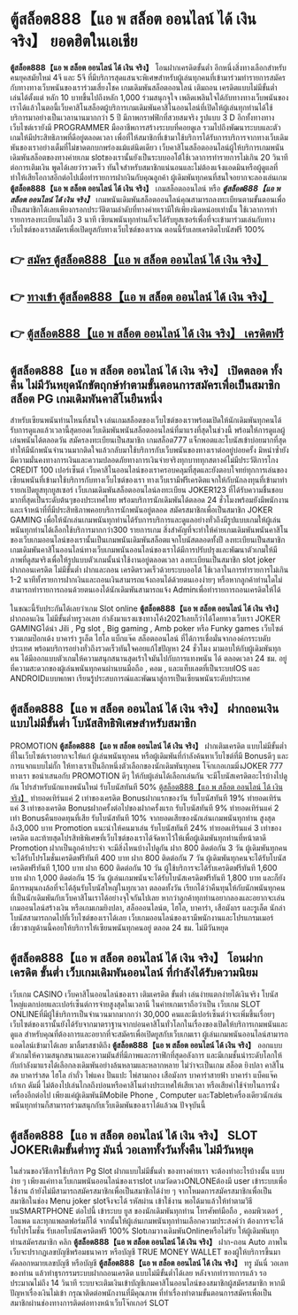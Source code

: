 # ตู้สล็อต888【แอ พ สล็อต ออนไลน์ ได้ เงิน จริง】  ยอดฮิตในเอเชีย 

**ตู้สล็อต888【แอ พ สล็อต ออนไลน์ ได้ เงิน จริง】** โอนฝากเครดิตขั้นต่ำ  อีกหนึ่งสิ่งทางเลือกสำหรับคนยุคสมัยใหม่ 4จี และ 5จี ที่มีบริการสุดแสนจะพิเศษสำหรับผู้เล่นทุกคนที่เข้ามาร่วมทำรายการสมัครกับทางทางเว็บพนันของเราร่วมเสี่ยงโชค เกมเดิมพันสล็อตออนไลน์ เติมถอน เครดิตแบบไม่มีขั้นต่ำ เล่นได้ตั้งแต่ หลัก 10 บาทขึ้นไปถึงหลัก 1,000 ร่วมสนุกจุใจ เพลิดเพลินใจได้กับทางทางเว็บพนันของเราได้แล้วในตอนี้เว็บคาสิโนสล็อตผู้บริการเกมเดิมพันคาสิโนออนไลน์ที่เปิดให้ผู้เล่นทุกท่านได้ใช้บริการมาอย่างเป็นเวลานานมากกว่า 5 ปี มีภาพกราฟฟิกที่สวยสมจริง รูปแบบ 3 D
อีกทั้งทางทางเว็บไซต์เรายังมี  PROGRAMMER มืออาชีพการสร้างระบบที่คอยดูเล  รวมไปถึงพัฒนาระบบและตัวเกมให้มีประสิทธิภาพที่ดีอยู่ตลอดเวลา เพื่อที่ให้สมาชิกที่เข้ามาใช้บริการได้รับการบริการจากทางเว็บเดิมพันของเราอย่างเต็มที่ไม่ขาดตกบกพร่องแม้แต่นิดเดียว เว็บคาสิโนสล็อตออนไลน์ผู้ให้บริการเกมพนันเดิมพันสล็อตของทางค่ายเกม slotของเรานั้นยังเป็นระบบออโต้ใช้เวลาการทำรายการไม่เกิน 20 วินาที ต่อการเติมเงิน พูดได้เลยว่ารวดเร็ว ทันใจสำหรับสมาชิกแน่นอนและไม่ต้องแจ้งแอดมินหรือผู้ดูแลที่ทำให้เสียโอกาสอีกต่อไปเมื่อทำรายการฝากงินกับคุณลูกค้า
ผู้เดิมพันทุกคนที่สนใจอยากจะลองเล่นเกม **ตู้สล็อต888【แอ พ สล็อต ออนไลน์ ได้ เงิน จริง】** เกมสล็อตออนไลน์ หรือ ***ตู้สล็อต888【แอ พ สล็อต ออนไลน์ ได้ เงิน จริง】*** เกมพนันเดิมพันสล็อตออนไลน์คุณสามารถลงทะเบียนตามขั้นตอนเพื่อเป็นสมาชิกได้เลยเพียงกรอกประวัติตามลำดับที่ทางค่ายเรามีให้เพียงนิดหน่อยเท่านั้น ใช้เวลาการทำรายการลงทะเบียนไม่ถึง 3 นาที เซียนพนันทุกท่านก็จะได้รับยูสเซอร์เพื่อที่จะเข้ามาร่วมเล่นกับทางเว็บไซต์ของเราสมัครเพื่อเปิดยูสกับทางเว็บไซต์ของเราณ ตอนนี้รับเลยเครดิตโบนัสฟรี 100%

## 👉 [สมัคร ตู้สล็อต888【แอ พ สล็อต ออนไลน์ ได้ เงิน จริง】](https://archa888.com/)
## 👉 [ทางเข้า ตู้สล็อต888【แอ พ สล็อต ออนไลน์ ได้ เงิน จริง】](https://archa888.com/)
## 👉 [ตู้สล็อต888【แอ พ สล็อต ออนไลน์ ได้ เงิน จริง】 เครดิตฟรี](https://archa888.com/)

## ตู้สล็อต888【แอ พ สล็อต ออนไลน์ ได้ เงิน จริง】 เปิดตลอด ทั้งคืน ไม่มีวันหยุดนักขัตฤกษ์ทำตามขั้นตอนการสมัครเพื่อเป็นสมาชิก สล็อต PG เกมเดิมพันคาสิโนยืนหนึ่ง

สำหรับเซียนพนันท่านไหนที่สนใจ เล่นเกมสล็อตของเว็บไซต์ของเราพร้อมเปิดให้นักเดิมพันทุกคนได้รับการดูแลแล้วเวลานี้สุดยอดเว็บเดิมพันพนันสล็อตออนไลน์ที่มาแรงที่สุดในช่วงนี้ พร้อมให้การดูแลผู้เล่นพนันได้ตลอดวัน สมัครลงทะเบียนเป็นสมาชิก เกมสล็อต777 แจ็กพอตและโบนัสเข้าบ่อยมากที่สุด ทำให้มีนักพนันจำนวนมากติดใจแล้วกลับมาใช้บริการกับเว็บพนันของทางเราต่ออยู่บ่อยครั้ง มิหนำซ้ำยังมีความมั่นคงทางการเงินและความปลอดภัยทางการเงินจ่ายจริงทุกบาททุกสตางค์ไม่มีประวัติการโกง CREDIT 100 เปอร์เซ็นต์ เว็บคาสิโนออนไลน์ของเราครอบคลุมที่สุดและยังตอบโจทย์ทุกการเล่นของเซียนพนันที่เข้ามาใช้บริการกับทางเว็บไซต์ของเรา
ทางเว็บเรามีฟรีเครดิตแจกให้กับนักลงทุนที่เข้ามาทำรายกเปิดยูสทุกยูสเซอร์ เว็บเกมเดิมพันสล็อตออนไลน์ลงทะเบียน JOKER123 ที่ได้รับความชื่นชอบมากที่สุดเป็นระดับต้นๆของประเทศไทย พร้อมบริการนักเดิมพันได้ตลอด 24 ชั่วโมงพร้อมยังมีพนักงานและเจ้าหน้าที่ที่มีประสิทธิภาพคอยบริการนักพนันอยู่ตลอด สมัครสมาชิกเพื่อเป็นสมาชิก JOKER GAMING เพื่อให้นักเล่นเกมพนันทุกท่านได้รับการบริการและดูแลอย่างทั่วถึงมีรูปแบบเกมให้ผู้เล่นพนันทุกท่านได้เลือกใช้บริการมากกว่า300 รายการเกม
สิ่งสำคัญที่จะทำให้ค่ายเกมเดิมพันพนันคาสิโนของเว็บเกมออนไลน์ของเรานั้นเป็นเกมพนันเดิมพันสล็อตแจกโบนัสตลอดทั้งปี ลงทะเบียนเป็นสมาชิก  เกมเดิมพันคาสิโนออนไลน์ทางเว็บเกมพนันออนไลน์ของเราได้มีการปรับปรุงและพัฒนาตัวเกมให้มีภาพที่ดูสมจริงเพื่อให้รูปแบบตัวเกมนั้นน่าใช้งานอยู่ตลอดเวลา ลงทะเบียนเป็นสมาชิก slot joker ฝากถอนเครดิต ไม่มีขั้นต่ำ ฝากและถอน เครดิตรวดเร็วด้วยระบบออโต้ ใช้เวลาในการทำรายการไม่เกิน 1-2 นาทีทั้งรายการฝากเงินและถอนเงินสามารถแจ้งถอนได้ด้วยตนเองง่ายๆ หรือหากลูกค้าท่านใดไม่สามารถทำรายการถอนด้วยตนเองได้นักเดิมพันสามารถแจ้ง Adminเพื่อทำรายการถอนเครดิตให้ได้

ในขณะนี้รับประกันได้เลยว่าเกม Slot online **ตู้สล็อต888【แอ พ สล็อต ออนไลน์ ได้ เงิน จริง】** ฝากถอนเงิน ไม่มีขั้นต่ำทรูวอเลท กำลังมาแรงแซงทางโค้ง2021เลยก็ว่าได้โดยทางเว็บเรา JOKER GAMINGได้นำ  Jili , Pg slot , Big gaming , Amb poker หรือ Funky games เว็บไซต์รวมเกมป๊อกเด้ง บาคาร่า รูเล็ต ไฮโล แบ็กแจ๊ค สล็อตออนไลน์ ที่ได้การเชื่อมั่นจากองค์กรระบดับประเทศ พร้อมบริการอย่างทั่วถึงรวดเร็วทันใจคอยแก้ไขปัญหา 24 ชั่วโมง มามอบให้กับผู้เดิมพันทุกคน ได้มีออกแบบตัวเกมให้ความสนุกสนานสุดเร้าใจมันไปกับการแทงพนัน ได้ ตลอดเวลา 24 ชม. อยู่ที่ความสะดวกของผู้เล่นพนันทุกคนผ่านบนมือถือ , คอม , และแท็บเลตที่เป็นระบบIOS และ ANDROIDแบบพกพา เรียนรู้ประสบการณ์และพัฒนาสู่การเป็นเซียนพนันระดับประเทศ

## ตู้สล็อต888【แอ พ สล็อต ออนไลน์ ได้ เงิน จริง】 ฝากถอนเงินแบบไม่มีขั้นต่ำ โบนัสสิทธิพิเศษสำหรับสมาชิก

 PROMOTION  **ตู้สล็อต888【แอ พ สล็อต ออนไลน์ ได้ เงิน จริง】** ฝากเติมเครดิต แบบไม่มีขั้นต่ำ ที่ในเว็บไซต์เราอยากจะให้แก่  ผู้เล่นพนันทุกคน หรือผู้เดิมพันที่กำลังค้นหาเว็บไซต์ที่มี Bonusดีๆ และการแจกแบบไม่กั๊ก ให้ทางเราเป็นอีกหนึ่งตัวเลือกของนักเดิมพันทุกคน โจ๊กเกอเกมมิ่งJOKER 777 ทางเรา ขอนำเสนอกับ PROMOTION ดีๆ ให้กับผู้เล่นได้เลือกเล่นกัน จะมีโบนัสเครดิตอะไรบ้างไปดูกัน
โปรสำหรับนักแทงพนันใหม่ รับโบนัสทันที 50% [ตู้สล็อต888【แอ พ สล็อต ออนไลน์ ได้ เงิน จริง】](https://archa888.com/) ทำยอดเทิร์นแค่ 2 เท่าของเครดิต
Bonusฝากแรกของวัน รับโบนัสทันที 19% ทำยอดเทิร์นแค่ 3 เท่าของเครดิต
Bonusฝากครั้งต่อไปของฝากครั้งแรก รับโบนัสทันที 9% ทำยอดเทิร์นแค่ 2 เท่า
Bonusคืนยอดทุนที่เสีย รับโบนัสทันที 10% จากยอดเสียของนักเล่นเกมพนันทุกท่าน สูงสุดถึง3,000 บาท
 Promotion แนะนำให้คนมาเล่น รับโบนัสทันที 24% ทำยอดเทิร์นแค่ 3 เท่าของเครดิต
และท้ายสุดโปรสิทธิพิเศษที่เว็บไซต์ของเราได้จัดหาไว้ให้เพื่อผู้เดิมพันทุกท่านที่หน้าตาดี  Promotion ฝากเป็นลูกค้าประจำ จะมีสิ่งไหนบ้างไปดูกัน
ฝาก 800 ติดต่อกัน 3 วัน ผู้เดิมพันทุกคนจะได้รับโปรโมชั่นเครดิตฟรีทันที 400 บาท
ฝาก 800 ติดต่อกัน 7 วัน ผู้เดิมพันทุกคนจะได้รับโบนัสเครดิตฟรีทันที 1,100 บาท
ฝาก 600 ติดต่อกัน 10 วัน ผู้ใช้บริการจะได้รับเครดิตฟรีทันที 1,600 บาท
ฝาก 1,000 ติดต่อกัน 15 วัน ผู้เล่นเกมพนันจะได้รับโบนัสเครดิตฟรีทันที 1,800 บาท
และก็ยังมีการหมุนกงล้อที่จะได้ลุ้นรับโบนัสใหญ่ในทุกเวลา ตลอดทั้งวัน เรียกได้ว่าคืนทุนให้กับนักพนันทุกคนที่เป็นนักเดิมพันกับเว็บคาสิโนเราได้อย่างจุใจกันไปเลย หากว่าลูกค้าทุกท่านอยากลองและอยากจะเล่น เกมออนไลน์สร้างเงิน หรือเกมเกมยิงปลา, สล็อออนไลน์ต, ไฮโล, บาคาร่า, เสือมังกร และรูเล็ต นักล่าโบนัสสามารถกดไปที่เว็บไซต์ของเราได้เลย เว็บเกมออนไลน์ของเรามีพนักงานและโปรแกรมเมอร์เชี่ยวชาญด้านนี้คอยให้บริการให้เซียนพนันทุกคนอยู่ ตลอด 24 ชม. ไม่มีวันหยุด

## ตู้สล็อต888【แอ พ สล็อต ออนไลน์ ได้ เงิน จริง】 โอนฝากเครดิต ขั้นต่ำ  เว็บเกมเดิมพันออนไลน์ ที่กำลังได้รับความนิยม

เว็บเกม CASINO เว็บคาสิโนออนไลน์ของเรา เติมเครดิต ขั้นต่ำ เล่นง่ายแตกง่ายได้เงินจริง โบนัสใหญ่แตกบ่อยและเปอร์เซ็นต์การจ่ายสูงสุดในเวลานี ในค่ายเกมเราถือว่าเป็น เว็บเกม SLOT ONLINEที่มีผู้ใช้บริการเป็นจำนวนมากมากกว่า 30,000 คนและมีเปอร์เซ็นต์ว่าจะเพิ่มขึ้นเรื่อยๆ เว็บไซต์ของเรานั้นยังได้รับจากมาตราฐานจากบ่อนคาสิโนทั่วโลกในเรื่องของเปิดให้บริการเกมพนันและดูแล สำหรับคุณที่ต้องการและอยากที่จะสมัครเพื่อเปิดยูสกับเว็บเกมเรา ผู้เล่นเกมพนันออนไลน์สามารถแอดไลน์เข้ามาได้เลย
	มาลิ้มรสชาติถึง **ตู้สล็อต888【แอ พ สล็อต ออนไลน์ ได้ เงิน จริง】** ออกแบบตัวเกมให้ความสนุกสนานและความมันส์ที่มีภาพและกราฟิกที่สุดอลังการ และมีเกมชั้นนำระดับโลกให้กับกำลังมาแรงได้เลือกลงเดิมพันอย่างล้นหลามและหลากหลาย  ไม่ว่าจะเป็นเกม สล็อต ยิงปลา คาสิโนสด บาคาร่าสด ไฮโล กำถั่ว ไพ่แคง ปั่นแปะ ไพ่สามกอง เสือมังกร บาคาร่าสายฟ้า บาคาร่า แบ็คแจ๊ค เก้าเก ดัมมี่ ไม่ต้องไปเล่นไกลถึงบ่อนหรือคาสิโนต่างประเทศให้เสียเวลา หรือเสียค่าใช้จ่ายในการนั่งเครื่องอีกต่อไป เพียงแค่ผู้เดิมพันมีMobile Phone , Computer และTabletเครื่องเดียวนักเล่นพนันทุกท่านก็สามารถร่วมสนุกกับเว็บเดิมพันของเราได้แล้วณ ปัจจุบันนี้

## ตู้สล็อต888【แอ พ สล็อต ออนไลน์ ได้ เงิน จริง】 SLOT JOKERเติมขั้นต่ำทรู มันนี่ วอเลททั้งวันทั้งคืน ไม่มีวันหยุด

ในส่วนของวิธีการใช้บริการ Pg Slot ฝากแบบไม่มีขั้นต่ำ ของทางค่ายเรา จะต้องทำอะไรบ้างนั้น แบบง่าย ๆ เพียงแค่ทางเว็บเกมพนันออนไลน์ของเราslot เกมวัดดวงONLONEต้องมี user เข้าระบบเพื่อใช้งาน ถ้ายังไม่มีสามารถสมัครสมาชิกเพื่อเป็นสมาชิกได้ง่าย ๆ จากโหมดการสมัครสมาชิกเพื่อเป็นสมาชิกในช่อง Menu joker slotจึงจะได้ รหัสผ่าน เข้าใช้งาน พอได้มาแล้วให้ทำตามวิธีบนSMARTPHONE ต่อไปนี้
เข้าระบบ ยูส  ของนักเดิมพันทุกท่าน โทรศัพท์มือถือ , คอมพิวเตอร์ , ไอแพด และทุกแพลตฟอร์มก็ได้
จากนั้นให้ผู้เล่นเกมพนันทุกท่านเลือกความประสงค์ว่า ต้องการจะได้รับโปรโมชั่น รับเลยโบนัสเครดิตฟรี 100% SlotเกมวางเดิมพันOnlineหรือไม่รับ
ให้ผู้เดิมพันทุกท่านสมัครสมาชิก คลิก **ตู้สล็อต888【แอ พ สล็อต ออนไลน์ ได้ เงิน จริง】** ฝาก-ถอน Auto ภาพในเว็บจะปรากฏเลขบัญชีพร้อมธนาคาร หรือบัญชี TRUE MONEY WALLET ของผู้ให้บริการขึ้นมา
คัดลอกหมายเลขบัญชี หรือบัญชี **ตู้สล็อต888【แอ พ สล็อต ออนไลน์ ได้ เงิน จริง】** ทรู มันนี่ วอเลท ของท่าน แล้วทำธุรกรรมระบบฝากถอนเครดิต แบบไม่มีขั้นต่ำได้เลย
หลังจากทำรายการแล้ว รอประมาณไม่ถึง 14 วินาที ระบบจะเติมเงินเข้าบัญชีเกมคาสิโนออนไลน์ของสมาชิกผู้สมัครสมาชิก
หากมีปัญหาเรื่องเงินไม่เข้า กรุณาติดต่อพนักงานที่มีคุณภาพ ที่ทำเรื่องทำตามขั้นตอนการสมัครเพื่อเป็นสมาชิกผ่านช่องทางการติดต่อทางหน้าเว็บโจ๊กเกอร์ SLOT


